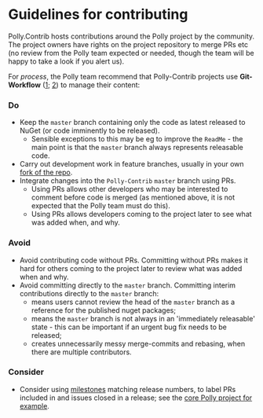 # Guidelines for contributing

Polly.Contrib hosts contributions around the Polly project by the community.  The project owners have rights on the project repository to merge PRs etc (no review from the Polly team expected or needed, though the team will be happy to take a look if you alert us).


For _process_, the Polly team recommend that Polly-Contrib projects use **Git-Workflow** ([1](https://guides.github.com/introduction/flow/index.html); [2](https://github.com/App-vNext/Polly/wiki/Git-Workflow)) to manage their content:

### Do

+ Keep the `master` branch containing only the code as latest released to NuGet (or code imminently to be released).  
  - Sensible exceptions to this may be eg to improve the `ReadMe` - the main point is that the `master` branch always represents releasable code.
+ Carry out development work in feature branches, usually in your own [fork of the repo](https://help.github.com/en/github/getting-started-with-github/fork-a-repo).
+ Integrate changes into the `Polly-Contrib` `master` branch using PRs.
  - Using PRs allows other developers who may be interested to comment before code is merged (as mentioned above, it is not expected that the Polly team must do this).
  - Using PRs allows developers coming to the project later to see what was added when, and why.

### Avoid

+ Avoid contributing code without PRs.  Committing without PRs makes it hard for others coming to the project later to review what was added when and why.
+ Avoid committing directly to the `master` branch.  Committing interim contributions directly to the `master` branch:
  - means users cannot review the head of the `master` branch as a reference for the published nuget packages;
  - means the `master` branch is not always in an 'immediately releasable' state - this can be important if an urgent bug fix needs to be released;
  - creates unnecessarily messy merge-commits and rebasing, when there are multiple contributors.

### Consider

+ Consider using [milestones](https://help.github.com/en/github/managing-your-work-on-github/about-milestones) matching release numbers, to label PRs included in and issues closed in a release; see the [core Polly project for example](https://github.com/App-vNext/Polly/milestones?state=closed).
